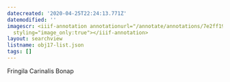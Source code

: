 ```yaml
---
datecreated: '2020-04-25T22:24:13.771Z'
datemodified: ''
imagescr: <iiif-annotation annotationurl="/annotate/annotations/7e2ff19a-8743-11ea-8ab6-5254008afee6.json"
  styling="image_only:true"></iiif-annotation>
layout: searchview
listname: obj17-list.json
tags: []
---
```

Fringila Carinalis Bonap